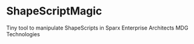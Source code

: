 # ShapeScriptMagic
Tiny tool to manipulate ShapeScripts in Sparx Enterprise Architects MDG Technologies

